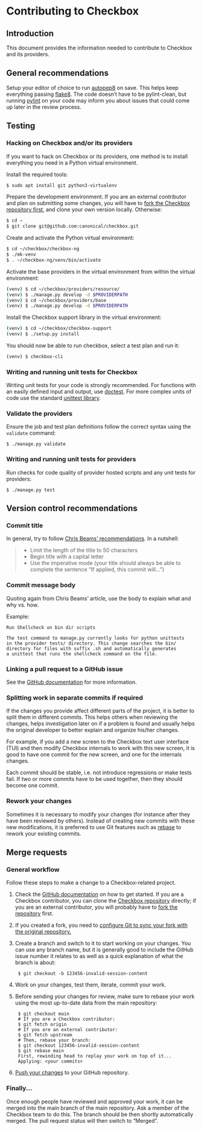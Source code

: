 # Contributing to Checkbox

## Introduction

This document provides the information needed to contribute to Checkbox
and its providers.

## General recommendations

Setup your editor of choice to run
[autopep8](https://pypi.org/project/autopep8/) on save. This helps keep
everything passing [flake8](https://flake8.pycqa.org/en/latest/). The
code doesn’t have to be pylint-clean, but running
[pylint](https://www.pylint.org/) on your code may inform you about
issues that could come up later in the review process.

## Testing

### Hacking on Checkbox and/or its providers

If you want to hack on Checkbox or its providers, one method is to
install everything you need in a Python virtual environment.

Install the required tools:

``` bash
$ sudo apt install git python3-virtualenv
```

Prepare the development environment. If you are an external contributor and
plan on submitting some changes, you will have to [fork the Checkbox repository
first](https://docs.github.com/en/get-started/quickstart/fork-a-repo), and
clone your own version locally. Otherwise:

``` bash
$ cd ~
$ git clone git@github.com:canonical/checkbox.git
```

Create and activate the Python virtual environment:

``` bash
$ cd ~/checkbox/checkbox-ng
$ ./mk-venv
$ . ~/checkbox-ng/venv/bin/activate
```

Activate the base providers in the virtual environment from within the virtual
environment:

``` bash
(venv) $ cd ~/checkbox/providers/resource/
(venv) $ ./manage.py develop -d $PROVIDERPATH
(venv) $ cd ~/checkbox/providers/base
(venv) $ ./manage.py develop -d $PROVIDERPATH
```

Install the Checkbox support library in the virtual environment:

``` bash
(venv) $ cd ~/checkbox/checkbox-support
(venv) $ ./setup.py install
```

You should now be able to run checkbox, select a test plan and run it:

``` bash
(venv) $ checkbox-cli
```

### Writing and running unit tests for Checkbox

Writing unit tests for your code is strongly recommended. For functions
with an easily defined input and output, use
[doctest](https://docs.python.org/3/library/doctest.html). For more
complex units of code use the standard [unittest
library](https://docs.python.org/3/library/unittest.html).

### Validate the providers

Ensure the job and test plan definitions follow the correct syntax using
the `validate` command:

    $ ./manage.py validate

### Writing and running unit tests for providers

Run checks for code quality of provider hosted scripts and any unit
tests for providers:

    $ ./manage.py test

## Version control recommendations

### Commit title

In general, try to follow [Chris Beams’
recommendations](https://chris.beams.io/posts/git-commit/). In a
nutshell:

> -   Limit the length of the title to 50 characters
> -   Begin title with a capital letter
> -   Use the imperative mode (your title should always be able to
>     complete the sentence “If applied, this commit will...”)

### Commit message body

Quoting again from Chris Beams’ article, use the body to explain what
and why vs. how.

Example:

    Run Shellcheck on bin dir scripts

    The test command to manage.py currently looks for python unittests
    in the provider tests/ directory. This change searches the bin/
    directory for files with suffix .sh and automatically generates
    a unittest that runs the shellcheck command on the file.

### Linking a pull request to a GitHub issue

See the [GitHub documentation](https://docs.github.com/en/issues/tracking-your-work-with-issues/linking-a-pull-request-to-an-issue) for more information.

### Splitting work in separate commits if required

If the changes you provide affect different parts of the project, it is
better to split them in different commits. This helps others when
reviewing the changes, helps investigation later on if a problem is
found and usually helps the original developer to better explain and
organize his/her changes.

For example, if you add a new screen to the Checkbox text user interface
(TUI) and then modify Checkbox internals to work with this new screen,
it is good to have one commit for the new screen, and one for the
internals changes.

Each commit should be stable, i.e. not introduce regressions or make
tests fail. If two or more commits have to be used together, then they
should become one commit.

### Rework your changes

Sometimes it is necessary to modify your changes (for instance after
they have been reviewed by others). Instead of creating new commits with
these new modifications, it is preferred to use Git features such as
[rebase](https://git-scm.com/book/en/v2/Git-Tools-Rewriting-History) to
rework your existing commits.

## Merge requests

### General workflow

Follow these steps to make a change to a Checkbox-related project.

1. Check the [GitHub documentation](https://docs.github.com) on how to get
   started. If you are a Checkbox contributor, you can clone the [Checkbox
   repository](https://github.com/canonical/checkbox) directly; if you are an
   external contributor, you will probably have to [fork the repository](https://docs.github.com/en/get-started/quickstart/fork-a-repo) first.

1. If you created a fork, you need to [configure Git to sync your fork with the
   original repository.](https://docs.github.com/en/get-started/quickstart/fork-a-repo#configuring-git-to-sync-your-fork-with-the-original-repository)

1. Create a branch and switch to it to start working on your changes.
   You can use any branch name, but it is generally good to include the
   GitHub issue number it relates to as well as a quick explanation of
   what the branch is about:

        $ git checkout -b 123456-invalid-session-content

1. Work on your changes, test them, iterate, commit your work.

1. Before sending your changes for review, make sure to rebase your
   work using the most up-to-date data from the main repository:

        $ git checkout main
        # If you are a Checkbox contributor:
        $ git fetch origin
        # If you are an external contributor:
        $ git fetch upstream
        # Then, rebase your branch:
        $ git checkout 123456-invalid-session-content
        $ git rebase main
        First, rewinding head to replay your work on top of it...
        Applying: <your commits>

1. [Push your changes](https://docs.github.com/en/get-started/using-git/pushing-commits-to-a-remote-repository) to your GitHub repository.

### Finally...

Once enough people have reviewed and approved your work, it can be merged into
the main branch of the main repository. Ask a member of the Checkbox team to do
this. The branch should be then shortly automatically merged. The pull request
status will then switch to “Merged”.
